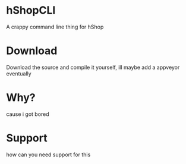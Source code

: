 # hShopCLI
A crappy command line thing for hShop

# Download 
Download the source and compile it yourself, ill maybe add a appveyor eventually

# Why?
cause i got bored

# Support
how can you need support for this
